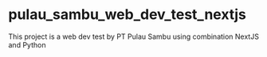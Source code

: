 # pulau_sambu_web_dev_test_nextjs
This project is a web dev test by PT Pulau Sambu using combination NextJS and Python
